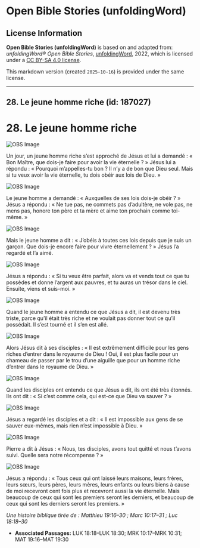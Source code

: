 # Open Bible Stories (unfoldingWord)

## License Information

**Open Bible Stories (unfoldingWord)** is based on and adapted from: _unfoldingWord® Open Bible Stories_, [unfoldingWord](https://unfoldingword.org/utw), 2022, which is licensed under a [CC BY-SA 4.0 license](https://creativecommons.org/licenses/by-sa/4.0/legalcode.en).

This markdown version (created `2025-10-16`) is provided under the same license.



--------------------------------

## 28. Le jeune homme riche (id: 187027)

28\. Le jeune homme riche
=========================

![OBS Image](https://cdn.aquifer.bible/aquifer-content/resources/UWOBS/jpg/360px/obs-en-28-01.jpg)

Un jour, un jeune homme riche s’est approché de Jésus et lui a demandé : « Bon Maître, que dois\-je faire pour avoir la vie éternelle ? » Jésus lui a répondu : « Pourquoi m’appelles\-tu bon ? Il n’y a de bon que Dieu seul. Mais si tu veux avoir la vie éternelle, tu dois obéir aux lois de Dieu. »

![OBS Image](https://cdn.aquifer.bible/aquifer-content/resources/UWOBS/jpg/360px/obs-en-28-02.jpg)

Le jeune homme a demandé : « Auxquelles de ses lois dois\-je obéir ? » Jésus a répondu : « Ne tue pas, ne commets pas d’adultère, ne vole pas, ne mens pas, honore ton père et ta mère et aime ton prochain comme toi\-même. »

![OBS Image](https://cdn.aquifer.bible/aquifer-content/resources/UWOBS/jpg/360px/obs-en-28-03.jpg)

Mais le jeune homme a dit : « J’obéis à toutes ces lois depuis que je suis un garçon. Que dois\-je encore faire pour vivre éternellement ? » Jésus l’a regardé et l’a aimé.

![OBS Image](https://cdn.aquifer.bible/aquifer-content/resources/UWOBS/jpg/360px/obs-en-28-04.jpg)

Jésus a répondu : « Si tu veux être parfait, alors va et vends tout ce que tu possèdes et donne l’argent aux pauvres, et tu auras un trésor dans le ciel. Ensuite, viens et suis\-moi. »

![OBS Image](https://cdn.aquifer.bible/aquifer-content/resources/UWOBS/jpg/360px/obs-en-28-05.jpg)

Quand le jeune homme a entendu ce que Jésus a dit, il est devenu très triste, parce qu’il était très riche et ne voulait pas donner tout ce qu’il possédait. Il s’est tourné et il s’en est allé.

![OBS Image](https://cdn.aquifer.bible/aquifer-content/resources/UWOBS/jpg/360px/obs-en-28-06.jpg)

Alors Jésus dit à ses disciples : « Il est extrêmement difficile pour les gens riches d’entrer dans le royaume de Dieu ! Oui, il est plus facile pour un chameau de passer par le trou d’une aiguille que pour un homme riche d’entrer dans le royaume de Dieu. »

![OBS Image](https://cdn.aquifer.bible/aquifer-content/resources/UWOBS/jpg/360px/obs-en-28-07.jpg)

Quand les disciples ont entendu ce que Jésus a dit, ils ont été très étonnés. Ils ont dit : « Si c’est comme cela, qui est\-ce que Dieu va sauver ? »

![OBS Image](https://cdn.aquifer.bible/aquifer-content/resources/UWOBS/jpg/360px/obs-en-28-08.jpg)

Jésus a regardé les disciples et a dit : « Il est impossible aux gens de se sauver eux\-mêmes, mais rien n’est impossible à Dieu. »

![OBS Image](https://cdn.aquifer.bible/aquifer-content/resources/UWOBS/jpg/360px/obs-en-28-09.jpg)

Pierre a dit à Jésus : « Nous, tes disciples, avons tout quitté et nous t’avons suivi. Quelle sera notre récompense ? »

![OBS Image](https://cdn.aquifer.bible/aquifer-content/resources/UWOBS/jpg/360px/obs-en-28-10.jpg)

Jésus a répondu : « Tous ceux qui ont laissé leurs maisons, leurs frères, leurs sœurs, leurs pères, leurs mères, leurs enfants ou leurs biens à cause de moi recevront cent fois plus et recevront aussi la vie éternelle. Mais beaucoup de ceux qui sont les premiers seront les derniers, et beaucoup de ceux qui sont les derniers seront les premiers. »

*Une histoire biblique tirée de : Matthieu 19:16–30 ; Marc 10:17–31 ; Luc 18:18–30*

* **Associated Passages:** LUK 18:18–LUK 18:30; MRK 10:17–MRK 10:31; MAT 19:16–MAT 19:30

